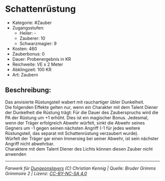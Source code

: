 # Schattenrüstung  
- Kategorie: #Zauber  
- Zugangsstufen:  
  - Heiler: -  
  - Zauberer: 10  
  - Schwarzmagier: 9  
- Kosten: 460  
- Zauberbonus: 0  
- Dauer: Probenergebnis in KR  
- Reichweite: VE x 2 Meter  
- Abklingzeit: 100 KR  
- Art: Zaubern     

## Beschreibung:
Das anvisierte Rüstungsteil wabert mit rauchartiger übler Dunkelheit.<br>Die folgenden Effekte gelten nur, wenn ein Charakter mit dem Talent Diener der Dunkelheit die Rüstung trägt: Für die Dauer des Zauberspruchs wird die PA der Rüstung um +1 erhöht. Dies ist ein magischer Bonus. Jedesmal, wenn der Träger erfolgreich Abwehr würfelt, sinkt die Abwehr seines Gegners um -1 gegen seinen nächsten Angriff (-1 für jedes weitere Rüstungsteil, das separat mit Schattenrüstung verzaubert wurde).<br>Würfelt der Träger gar einen Immersieg bei seiner Abwehr, ist sein nächster Angriff nicht abwehrbar.<br>Charaktere mit dem Talent Diener des Lichts können diesen Zauber nicht anwenden


___
*Fanwerk für [Dungeonslayers](https://www.dungeonslayers.net/) (C) Christian Kennig | Quelle: Bruder Grimms Grimmoire 2 | Lizenz: [CC-BY-NC-SA 4.0](https://creativecommons.org/licenses/by-nc-sa/4.0/deed.de)*
